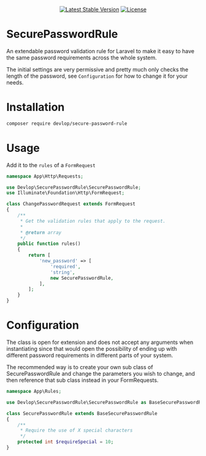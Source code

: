 <p align="center">
    <a href="https://packagist.org/packages/devlop/secure-password-rule"><img src="https://img.shields.io/packagist/v/devlop/secure-password-rule" alt="Latest Stable Version"></a>
    <a href="https://github.com/devlop-ab/secure-password-rule/blob/master/LICENSE.md"><img src="https://img.shields.io/packagist/l/devlop/secure-password-rule" alt="License"></a>
</p>

# SecurePasswordRule

An extendable password validation rule for Laravel to make it easy to have the same password requirements across the whole system.

The initial settings are very permissive and pretty much only checks the length of the password, see ```Configuration``` for how to
change it for your needs.

# Installation

```bash
composer require devlop/secure-password-rule
```

# Usage

Add it to the ```rules``` of a ```FormRequest```

```php
namespace App\Http\Requests;

use Devlop\SecurePasswordRule\SecurePasswordRule;
use Illuminate\Foundation\Http\FormRequest;

class ChangePasswordRequest extends FormRequest
{
    /**
     * Get the validation rules that apply to the request.
     *
     * @return array
     */
    public function rules()
    {
        return [
            'new_password' => [
                'required',
                'string',
                new SecurePasswordRule,
            ],
        ];
    }
}
```

# Configuration

The class is open for extension and does not accept any arguments when instantiating since that would open the possibility of
ending up with different password requirements in different parts of your system.

The recommended way is to create your own sub class of SecurePasswordRule and change the parameters you wish to change, and then
reference that sub class instead in your FormRequests.

```php
namespace App\Rules;

use Devlop\SecurePasswordRule\SecurePasswordRule as BaseSecurePasswordRule;

class SecurePasswordRule extends BaseSecurePasswordRule
{
    /**
     * Require the use of X special characters
     */
    protected int $requireSpecial = 10;
}
```
